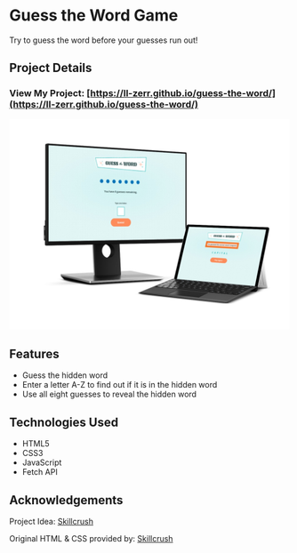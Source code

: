 # Guess the Word Game

Try to guess the word before your guesses run out!

## Project Details

### View My Project: [https://ll-zerr.github.io/guess-the-word/](https://ll-zerr.github.io/guess-the-word/)

![Screenshot](img/smartmockups_gtw.jpg)

## Features

- Guess the hidden word
- Enter a letter A-Z to find out if it is in the hidden word
- Use all eight guesses to reveal the hidden word

## Technologies Used

- HTML5
- CSS3
- JavaScript
- Fetch API

## Acknowledgements

Project Idea: [Skillcrush](https://Skillcrush.com)

Original HTML & CSS provided by: [Skillcrush](https://Skillcrush.com)